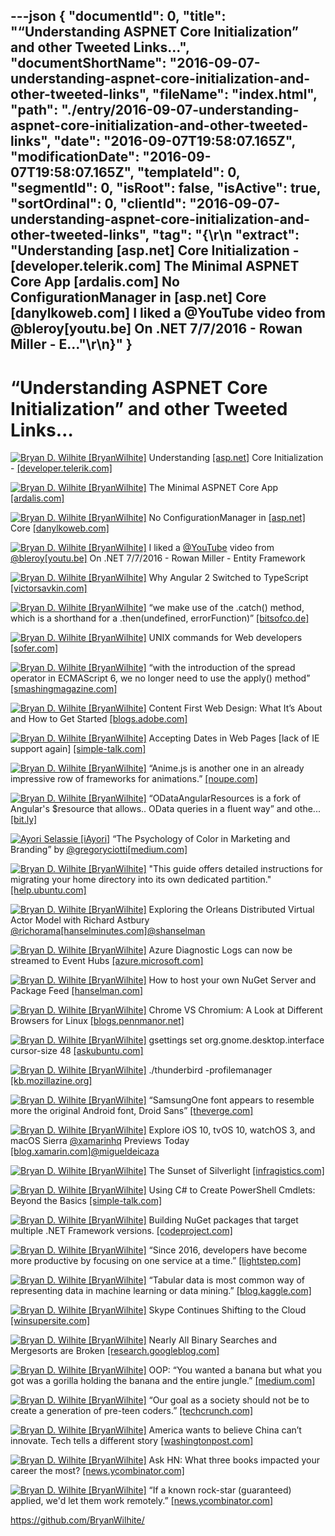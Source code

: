 ---json
{
  "documentId": 0,
  "title": "“Understanding ASPNET Core Initialization” and other Tweeted Links…",
  "documentShortName": "2016-09-07-understanding-aspnet-core-initialization-and-other-tweeted-links",
  "fileName": "index.html",
  "path": "./entry/2016-09-07-understanding-aspnet-core-initialization-and-other-tweeted-links",
  "date": "2016-09-07T19:58:07.165Z",
  "modificationDate": "2016-09-07T19:58:07.165Z",
  "templateId": 0,
  "segmentId": 0,
  "isRoot": false,
  "isActive": true,
  "sortOrdinal": 0,
  "clientId": "2016-09-07-understanding-aspnet-core-initialization-and-other-tweeted-links",
  "tag": "{\r\n  \"extract\": \"Understanding [asp.net] Core Initialization - [developer.telerik.com] The Minimal ASPNET Core App [ardalis.com] No ConfigurationManager in [asp.net] Core [danylkoweb.com] I liked a @YouTube video from @bleroy[youtu.be] On .NET 7/7/2016 - Rowan Miller - E...\"\r\n}"
}
---

# “Understanding ASPNET Core Initialization” and other Tweeted Links…

[<img alt="Bryan D. Wilhite [BryanWilhite]" src="https://songhay.blob.core.windows.net/shared-social-twitter/BryanWilhite.jpeg">](http://songhayblog.azurewebsites.net/ "Bryan D. Wilhite [BryanWilhite]") Understanding [[asp.net]](http://ASP.NET) Core Initialization - [[developer.telerik.com]](http://developer.telerik.com/featured/understanding-asp-net-core-initialization/)

[<img alt="Bryan D. Wilhite [BryanWilhite]" src="https://songhay.blob.core.windows.net/shared-social-twitter/BryanWilhite.jpeg">](http://songhayblog.azurewebsites.net/ "Bryan D. Wilhite [BryanWilhite]") The Minimal ASPNET Core App [[ardalis.com]](http://ardalis.com/the-minimal-aspnet-core-app)

[<img alt="Bryan D. Wilhite [BryanWilhite]" src="https://songhay.blob.core.windows.net/shared-social-twitter/BryanWilhite.jpeg">](http://songhayblog.azurewebsites.net/ "Bryan D. Wilhite [BryanWilhite]") No ConfigurationManager in [[asp.net]](http://ASP.NET) Core [[danylkoweb.com]](http://www.danylkoweb.com/Blog/no-configurationmanager-in-aspnet-core-GC#.V5EewqhkALo.twitter)

[<img alt="Bryan D. Wilhite [BryanWilhite]" src="https://songhay.blob.core.windows.net/shared-social-twitter/BryanWilhite.jpeg">](http://songhayblog.azurewebsites.net/ "Bryan D. Wilhite [BryanWilhite]") I liked a [@YouTube](http://twitter.com/YouTube) video from [@bleroy](http://twitter.com/bleroy)[[youtu.be]](http://youtu.be/8Sp7UMzJQD4?a) On .NET 7/7/2016 - Rowan Miller - Entity Framework

[<img alt="Bryan D. Wilhite [BryanWilhite]" src="https://songhay.blob.core.windows.net/shared-social-twitter/BryanWilhite.jpeg">](http://songhayblog.azurewebsites.net/ "Bryan D. Wilhite [BryanWilhite]") Why Angular 2 Switched to TypeScript [[victorsavkin.com]](http://victorsavkin.com/post/123555572351/writing-angular-2-in-typescript)

[<img alt="Bryan D. Wilhite [BryanWilhite]" src="https://songhay.blob.core.windows.net/shared-social-twitter/BryanWilhite.jpeg">](http://songhayblog.azurewebsites.net/ "Bryan D. Wilhite [BryanWilhite]") “we make use of the .catch() method, which is a shorthand for a .then(undefined, errorFunction)” [[bitsofco.de]](https://bitsofco.de/javascript-promises-101/)

[<img alt="Bryan D. Wilhite [BryanWilhite]" src="https://songhay.blob.core.windows.net/shared-social-twitter/BryanWilhite.jpeg">](http://songhayblog.azurewebsites.net/ "Bryan D. Wilhite [BryanWilhite]") UNIX commands for Web developers [[sofer.com]](http://www.sofer.com/research/unix.html)

[<img alt="Bryan D. Wilhite [BryanWilhite]" src="https://songhay.blob.core.windows.net/shared-social-twitter/BryanWilhite.jpeg">](http://songhayblog.azurewebsites.net/ "Bryan D. Wilhite [BryanWilhite]") “with the introduction of the spread operator in ECMAScript 6, we no longer need to use the apply() method” [[smashingmagazine.com]](https://www.smashingmagazine.com/2016/07/how-to-use-arguments-and-parameters-in-ecmascript-6/?utm_source=javascriptweekly&utm_medium=email)

[<img alt="Bryan D. Wilhite [BryanWilhite]" src="https://songhay.blob.core.windows.net/shared-social-twitter/BryanWilhite.jpeg">](http://songhayblog.azurewebsites.net/ "Bryan D. Wilhite [BryanWilhite]") Content First Web Design: What It’s About and How to Get Started [[blogs.adobe.com]](http://blogs.adobe.com/dreamweaver/2016/07/content-first-web-design-what-its-about-and-how-to-get-started.html)

[<img alt="Bryan D. Wilhite [BryanWilhite]" src="https://songhay.blob.core.windows.net/shared-social-twitter/BryanWilhite.jpeg">](http://songhayblog.azurewebsites.net/ "Bryan D. Wilhite [BryanWilhite]") Accepting Dates in Web Pages [lack of IE support again] [[simple-talk.com]](https://www.simple-talk.com/dotnet/asp.net/accepting-dates-in-web-pages/)

[<img alt="Bryan D. Wilhite [BryanWilhite]" src="https://songhay.blob.core.windows.net/shared-social-twitter/BryanWilhite.jpeg">](http://songhayblog.azurewebsites.net/ "Bryan D. Wilhite [BryanWilhite]") “Anime.js is another one in an already impressive row of frameworks for animations.” [[noupe.com]](http://www.noupe.com/development/javascript-jquery/anime-js-css-svg-98489.html)

[<img alt="Bryan D. Wilhite [BryanWilhite]" src="https://songhay.blob.core.windows.net/shared-social-twitter/BryanWilhite.jpeg">](http://songhayblog.azurewebsites.net/ "Bryan D. Wilhite [BryanWilhite]") “ODataAngularResources is a fork of Angular's $resource that allows.. OData queries in a fluent way” and othe... [[bit.ly]](http://bit.ly/2ajGTwx)

[<img alt="Ayori Selassie [iAyori]" src="https://songhay.blob.core.windows.net/shared-social-twitter/iAyori.jpeg">](http://lifemodelcanvas.org/ "Ayori Selassie [iAyori]") “The Psychology of Color in Marketing and Branding” by [@gregoryciotti](http://twitter.com/gregoryciotti)[[medium.com]](https://medium.com/help-scout/the-psychology-of-color-in-marketing-and-branding-ebb2320a2b0#.qbicndlsa)

[<img alt="Bryan D. Wilhite [BryanWilhite]" src="https://songhay.blob.core.windows.net/shared-social-twitter/BryanWilhite.jpeg">](http://songhayblog.azurewebsites.net/ "Bryan D. Wilhite [BryanWilhite]") "This guide offers detailed instructions for migrating your home directory into its own dedicated partition." [[help.ubuntu.com]](https://help.ubuntu.com/community/Partitioning/Home/Moving)

[<img alt="Bryan D. Wilhite [BryanWilhite]" src="https://songhay.blob.core.windows.net/shared-social-twitter/BryanWilhite.jpeg">](http://songhayblog.azurewebsites.net/ "Bryan D. Wilhite [BryanWilhite]") Exploring the Orleans Distributed Virtual Actor Model with Richard Astbury [@richorama](http://twitter.com/richorama)[[hanselminutes.com]](http://hanselminutes.com/536/exploring-the-orleans-distributed-virtual-actor-model-with-richard-astbury)[@shanselman](http://twitter.com/shanselman)

[<img alt="Bryan D. Wilhite [BryanWilhite]" src="https://songhay.blob.core.windows.net/shared-social-twitter/BryanWilhite.jpeg">](http://songhayblog.azurewebsites.net/ "Bryan D. Wilhite [BryanWilhite]") Azure Diagnostic Logs can now be streamed to Event Hubs [[azure.microsoft.com]](https://azure.microsoft.com/en-us/blog/diagnostic-logs-streaming-to-event-hubs/)

[<img alt="Bryan D. Wilhite [BryanWilhite]" src="https://songhay.blob.core.windows.net/shared-social-twitter/BryanWilhite.jpeg">](http://songhayblog.azurewebsites.net/ "Bryan D. Wilhite [BryanWilhite]") How to host your own NuGet Server and Package Feed [[hanselman.com]](http://www.hanselman.com/blog/HowToHostYourOwnNuGetServerAndPackageFeed.aspx)

[<img alt="Bryan D. Wilhite [BryanWilhite]" src="https://songhay.blob.core.windows.net/shared-social-twitter/BryanWilhite.jpeg">](http://songhayblog.azurewebsites.net/ "Bryan D. Wilhite [BryanWilhite]") Chrome VS Chromium: A Look at Different Browsers for Linux [[blogs.pennmanor.net]](http://blogs.pennmanor.net/1to1/2016/02/11/chrome-vs-chromium-a-look-at-different-browsers-for-linux/)

[<img alt="Bryan D. Wilhite [BryanWilhite]" src="https://songhay.blob.core.windows.net/shared-social-twitter/BryanWilhite.jpeg">](http://songhayblog.azurewebsites.net/ "Bryan D. Wilhite [BryanWilhite]") gsettings set org.gnome.desktop.interface cursor-size 48 [[askubuntu.com]](http://askubuntu.com/questions/298842/how-do-i-obtain-and-install-larger-mouse-pointers-i-am-slightly-visually-impai)

[<img alt="Bryan D. Wilhite [BryanWilhite]" src="https://songhay.blob.core.windows.net/shared-social-twitter/BryanWilhite.jpeg">](http://songhayblog.azurewebsites.net/ "Bryan D. Wilhite [BryanWilhite]") ./thunderbird -profilemanager [[kb.mozillazine.org]](http://kb.mozillazine.org/Profile_Manager)

[<img alt="Bryan D. Wilhite [BryanWilhite]" src="https://songhay.blob.core.windows.net/shared-social-twitter/BryanWilhite.jpeg">](http://songhayblog.azurewebsites.net/ "Bryan D. Wilhite [BryanWilhite]") “SamsungOne font appears to resemble more the original Android font, Droid Sans” [[theverge.com]](http://www.theverge.com/circuitbreaker/2016/7/25/12270938/samsung-font-samsungone-android-roboto)

[<img alt="Bryan D. Wilhite [BryanWilhite]" src="https://songhay.blob.core.windows.net/shared-social-twitter/BryanWilhite.jpeg">](http://songhayblog.azurewebsites.net/ "Bryan D. Wilhite [BryanWilhite]") Explore iOS 10, tvOS 10, watchOS 3, and macOS Sierra [@xamarinhq](http://twitter.com/xamarinhq) Previews Today [[blog.xamarin.com]](https://blog.xamarin.com/explore-ios-10-tvos-10-and-watchos-3-previews-today/)[@migueldeicaza](http://twitter.com/migueldeicaza)

[<img alt="Bryan D. Wilhite [BryanWilhite]" src="https://songhay.blob.core.windows.net/shared-social-twitter/BryanWilhite.jpeg">](http://songhayblog.azurewebsites.net/ "Bryan D. Wilhite [BryanWilhite]") The Sunset of Silverlight [[infragistics.com]](http://www.infragistics.com/community/blogs/engineering/archive/2016/07/21/the-sunset-of-silverlight.aspx)

[<img alt="Bryan D. Wilhite [BryanWilhite]" src="https://songhay.blob.core.windows.net/shared-social-twitter/BryanWilhite.jpeg">](http://songhayblog.azurewebsites.net/ "Bryan D. Wilhite [BryanWilhite]") Using C# to Create PowerShell Cmdlets: Beyond the Basics [[simple-talk.com]](https://www.simple-talk.com/dotnet/development/using-c-to-create-powershell-cmdlets-beyond-the-basics/)

[<img alt="Bryan D. Wilhite [BryanWilhite]" src="https://songhay.blob.core.windows.net/shared-social-twitter/BryanWilhite.jpeg">](http://songhayblog.azurewebsites.net/ "Bryan D. Wilhite [BryanWilhite]") Building NuGet packages that target multiple .NET Framework versions. [[codeproject.com]](http://www.codeproject.com/Articles/1114286/NET-backward-compatibility-Part)

[<img alt="Bryan D. Wilhite [BryanWilhite]" src="https://songhay.blob.core.windows.net/shared-social-twitter/BryanWilhite.jpeg">](http://songhayblog.azurewebsites.net/ "Bryan D. Wilhite [BryanWilhite]") “Since 2016, developers have become more productive by focusing on one service at a time.” [[lightstep.com]](http://lightstep.com/blog/the-end-of-microservices/)

[<img alt="Bryan D. Wilhite [BryanWilhite]" src="https://songhay.blob.core.windows.net/shared-social-twitter/BryanWilhite.jpeg">](http://songhayblog.azurewebsites.net/ "Bryan D. Wilhite [BryanWilhite]") “Tabular data is most common way of representing data in machine learning or data mining.” [[blog.kaggle.com]](http://blog.kaggle.com/2016/07/21/approaching-almost-any-machine-learning-problem-abhishek-thakur/)

[<img alt="Bryan D. Wilhite [BryanWilhite]" src="https://songhay.blob.core.windows.net/shared-social-twitter/BryanWilhite.jpeg">](http://songhayblog.azurewebsites.net/ "Bryan D. Wilhite [BryanWilhite]") Skype Continues Shifting to the Cloud [[winsupersite.com]](http://winsupersite.com/skype/skype-continues-shifting-cloud)

[<img alt="Bryan D. Wilhite [BryanWilhite]" src="https://songhay.blob.core.windows.net/shared-social-twitter/BryanWilhite.jpeg">](http://songhayblog.azurewebsites.net/ "Bryan D. Wilhite [BryanWilhite]") Nearly All Binary Searches and Mergesorts are Broken [[research.googleblog.com]](https://research.googleblog.com/2006/06/extra-extra-read-all-about-it-nearly.html)

[<img alt="Bryan D. Wilhite [BryanWilhite]" src="https://songhay.blob.core.windows.net/shared-social-twitter/BryanWilhite.jpeg">](http://songhayblog.azurewebsites.net/ "Bryan D. Wilhite [BryanWilhite]") OOP: “You wanted a banana but what you got was a gorilla holding the banana and the entire jungle.” [[medium.com]](https://medium.com/@cscalfani/goodbye-object-oriented-programming-a59cda4c0e53)

[<img alt="Bryan D. Wilhite [BryanWilhite]" src="https://songhay.blob.core.windows.net/shared-social-twitter/BryanWilhite.jpeg">](http://songhayblog.azurewebsites.net/ "Bryan D. Wilhite [BryanWilhite]") “Our goal as a society should not be to create a generation of pre-teen coders.” [[techcrunch.com]](https://techcrunch.com/2016/07/22/dear-google-the-future-is-fewer-people-writing-code/)

[<img alt="Bryan D. Wilhite [BryanWilhite]" src="https://songhay.blob.core.windows.net/shared-social-twitter/BryanWilhite.jpeg">](http://songhayblog.azurewebsites.net/ "Bryan D. Wilhite [BryanWilhite]") America wants to believe China can’t innovate. Tech tells a different story [[washingtonpost.com]](https://www.washingtonpost.com/world/asia_pacific/america-wants-to-believe-china-cant-innovate-tech-tells-a-different-story/2016/07/19/c17cbea9-6ee6-479c-81fa-54051df598c5_story.html)

[<img alt="Bryan D. Wilhite [BryanWilhite]" src="https://songhay.blob.core.windows.net/shared-social-twitter/BryanWilhite.jpeg">](http://songhayblog.azurewebsites.net/ "Bryan D. Wilhite [BryanWilhite]") Ask HN: What three books impacted your career the most? [[news.ycombinator.com]](https://news.ycombinator.com/item?id=12142360)

[<img alt="Bryan D. Wilhite [BryanWilhite]" src="https://songhay.blob.core.windows.net/shared-social-twitter/BryanWilhite.jpeg">](http://songhayblog.azurewebsites.net/ "Bryan D. Wilhite [BryanWilhite]") “If a known rock-star (guaranteed) applied, we'd let them work remotely.” [[news.ycombinator.com]](https://news.ycombinator.com/item?id=12144790)

<https://github.com/BryanWilhite/>
